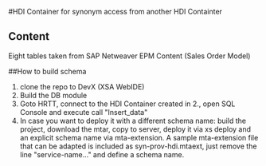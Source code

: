 #HDI Container for synonym access from another HDI Containter

## Content
Eight tables taken from SAP Netweaver EPM Content (Sales Order Model)

##How to build schema
1. clone the repo to DevX (XSA WebIDE)
2. Build the DB module
3. Goto HRTT, connect to the HDI Container created in 2., open SQL Console and execute call 
	"Insert_data"
4. In case you want to deploy it with a different schema name: build the project, download the mtar, copy to server, deploy it via xs deploy and an explicit schema name via mta-extension. A sample mta-extension file that can be adapted is included as syn-prov-hdi.mtaext, just remove the line "service-name..." and define a schema name.
